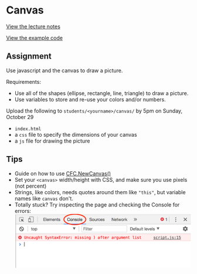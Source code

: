 # Canvas

[View the lecture notes](https://github.com/mpaulweeks/cfc2017/tree/master/lectures/week4)

[View the example code](https://github.com/mpaulweeks/cfc2017/tree/master/homework/canvas/example)

## Assignment

Use javascript and the canvas to draw a picture.

Requirements:
- Use all of the shapes (ellipse, rectangle, line, triangle) to draw a picture.
- Use variables to store and re-use your colors and/or numbers.

Upload the following to `students/<yourname>/canvas/` by 5pm on Sunday, October 29
- `index.html`
- a `css` file to specify the dimensions of your canvas
- a `js` file for drawing the picture

## Tips
- Guide on how to use [CFC.NewCanvas()](canvas.md)
- Set your `<canvas>` width/height with CSS, and make sure you use pixels (not percent)
- Strings, like colors, needs quotes around them like `"this"`, but variable names like `canvas` don't.
- Totally stuck? Try inspecting the page and checking the Console for errors:
![](console.png)
